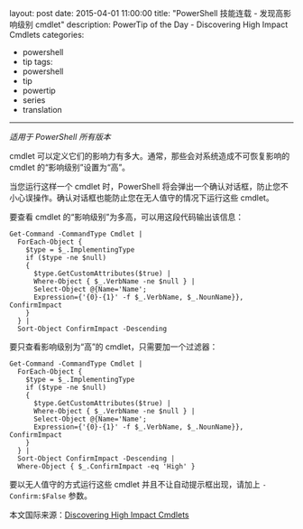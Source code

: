 layout: post
date: 2015-04-01 11:00:00
title: "PowerShell 技能连载 - 发现高影响级别 cmdlet"
description: PowerTip of the Day - Discovering High Impact Cmdlets
categories:
- powershell
- tip
tags:
- powershell
- tip
- powertip
- series
- translation
---
_适用于 PowerShell 所有版本_

cmdlet 可以定义它们的影响力有多大。通常，那些会对系统造成不可恢复影响的 cmdlet 的“影响级别”设置为“高”。

当您运行这样一个 cmdlet 时，PowerShell 将会弹出一个确认对话框，防止您不小心误操作。确认对话框也能防止您在无人值守的情况下运行这些 cmdlet。

要查看 cmdlet 的“影响级别”为多高，可以用这段代码输出该信息：

    Get-Command -CommandType Cmdlet | 
      ForEach-Object { 
        $type = $_.ImplementingType
        if ($type -ne $null)
        {
          $type.GetCustomAttributes($true) | 
          Where-Object { $_.VerbName -ne $null } |
          Select-Object @{Name='Name';
          Expression={'{0}-{1}' -f $_.VerbName, $_.NounName}}, ConfirmImpact
        }
      } |
      Sort-Object ConfirmImpact -Descending

要只查看影响级别为“高”的 cmdlet，只需要加一个过滤器：

    Get-Command -CommandType Cmdlet | 
      ForEach-Object { 
        $type = $_.ImplementingType
        if ($type -ne $null)
        {
          $type.GetCustomAttributes($true) | 
          Where-Object { $_.VerbName -ne $null } |
          Select-Object @{Name='Name';
          Expression={'{0}-{1}' -f $_.VerbName, $_.NounName}}, ConfirmImpact
        }
      } |
      Sort-Object ConfirmImpact -Descending |
      Where-Object { $_.ConfirmImpact -eq 'High' }

要以无人值守的方式运行这些 cmdlet 并且不让自动提示框出现，请加上 `-Confirm:$False` 参数。

<!--more-->
本文国际来源：[Discovering High Impact Cmdlets](http://community.idera.com/powershell/powertips/b/tips/posts/discovering-high-impact-cmdlets)
